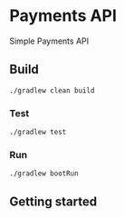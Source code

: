 # Payments API

Simple Payments API

## Build

    ./gradlew clean build
    
### Test

    ./gradlew test

### Run

    ./gradlew bootRun

## Getting started

    